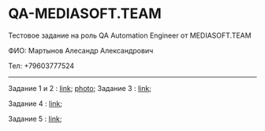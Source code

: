 # QA-MEDIASOFT.TEAM
Тестовое задание на роль QA Automation Engineer от MEDIASOFT.TEAM

ФИО: Мартынов Алесандр Александрович

Тел: +79603777524
***
Задание 1 и 2 : [link](https://app.qase.io/project/CB?suite=11&previewMode=side&view=3);
[photo](https://raw.githubusercontent.com/0x00-CVE-0x00/-QA-MEDIASOFT.TEAM/834bc58ff8bc2353a9d17625a3ce37b9c40dc9b5/photo.png);
Задание 3 : [link](https://telegra.ph/Test-plan-Mobilnoe-prilozhenie-dlya-kontrolya-raboty-voditelej-ehkspeditorov-08-09);

Задание 4 : [link](https://telegra.ph/CHek-list-Proverka-razdela-s-vremennymi-periodami-v-prilozhenii-08-09);

Задание 5 : [link](https://telegra.ph/5-Zadanie-Analiz-setevyh-zaprosov-na-sajte-wwwwildberriesru-08-09);
